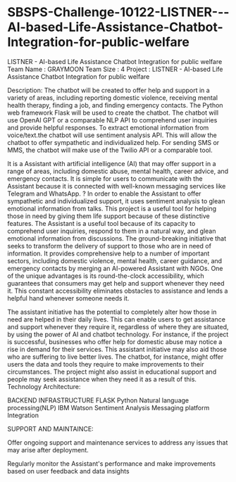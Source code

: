 # SBSPS-Challenge-10122-LISTNER---AI-based-Life-Assistance-Chatbot-Integration-for-public-welfare
LISTNER - AI-based Life Assistance Chatbot Integration for public welfare
Team Name :  GRAYMOON
Team Size : 4
Project   : LISTNER - AI-based Life Assistance Chatbot Integration for public welfare

Description:
        The chatbot will be created to offer help and support in a variety of areas, including reporting domestic violence, receiving mental health therapy, finding a job, and finding emergency contacts. The Python web framework Flask will be used to create the chatbot. The chatbot will use OpenAI GPT or a comparable NLP API to comprehend user inquiries and provide helpful responses. To extract emotional information from voice/text.the chatbot will use sentiment analysis API. This will allow the chatbot to offer sympathetic and individualized help. For sending SMS or MMS, 
        the chatbot will make use of the Twilio API or a comparable tool.

  It is a Assistant with artificial intelligence (AI) that may offer support in a range of areas, including domestic abuse, mental health, career advice, and emergency contacts.
It is simple for users to communicate with the Assistant because it is connected with well-known messaging services like Telegram and WhatsApp.
? In order to enable the Assistant to offer sympathetic and individualized support, it uses sentiment analysis to glean emotional information from talks.
This project is a useful tool for helping those in need by giving them life support because of these distinctive features. The Assistant is a useful tool because of its capacity to comprehend user inquiries, respond to them in a natural way, and glean emotional information from discussions.
The ground-breaking initiative that seeks to transform the delivery of support to those who are in need of information. It provides comprehensive help to a number of important sectors, including domestic violence, mental health, career guidance, and emergency contacts by merging an AI-powered Assistant with NGOs.
One of the unique advantages is its round-the-clock accessibility, which guarantees that consumers may get help and support whenever they need it. This constant accessibility eliminates obstacles to assistance and lends a helpful hand whenever someone needs it.

  The assistant initiative has the potential to completely alter how those in need are helped in their daily lives. This can enable users to get assistance and support whenever they require it, regardless of where they are situated, by using the power of AI and chatbot technology. 
For instance, if the project is successful, businesses who offer help for domestic abuse may notice a rise in demand for their services.
This assistant initiative may also aid those who are suffering to live better lives. The chatbot, for instance, might offer users the data and tools they require to make improvements to their circumstances.
The project might also assist in educational support and people may seek assistance when they need it as a result of this.
Technology Architecture:

BACKEND INFRASTRUCTURE
  FLASK 
  Python
  Natural language processing(NLP)
  IBM Watson
  Sentiment Analysis
  Messaging platform Integration

SUPPORT AND MAINTAINCE:

Offer ongoing support and maintenance services to address any issues that may arise after deployment.

Regularly monitor the Assistant's performance and make improvements based on user feedback and data insights
